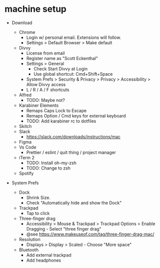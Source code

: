 # machine setup

- Download
  - Chrome
    - Login w/ personal email. Extensions will follow.
    - Settings > Default Browser > Make default
  - Divvy
    - License from email
    - Register name as "Scott Eckenthal"
    - Settings > General 
      - Check Start Divvy at Login
      - Use global shortcut: Cmd+Shift+Space
    - System Prefs > Security & Privacy > Privacy > Accessibility > Allow Divvy access
    - L / R / A / F shortcuts
  - Alfred
    - TODO: Maybe not?
  - Karabiner Elements
    - Remaps Caps Lock to Escape
    - Remaps Option / Cmd keys for external keyboard
    - TODO: Add karabiner rc to dotfiles
  - Skitch
  - Slack
    - https://slack.com/downloads/instructions/mac
  - Figma
  - Vs Code
    - Prettier / eslint / quit thing / project manager
  - iTerm 2
    - TODO: Install oh-my-zsh
    - TODO: Change to zsh
  - Spotify

- System Prefs
  - Dock
    - Shrink Size.
    - Check "Automatically hide and show the Dock"
  - Trackpad
    - Tap to click
  - Three-finger drag
    - Accessibility > Mouse & Trackpad > Trackpad Options > Enable Dragging - Select "three finger drag"
    - @see https://www.makeuseof.com/tag/three-finger-drag-mac/
  - Resolution
    - Displays > Display > Scaled - Choose "More space"
  - Bluetooth
    - Add external trackpad
    - Add headphones
